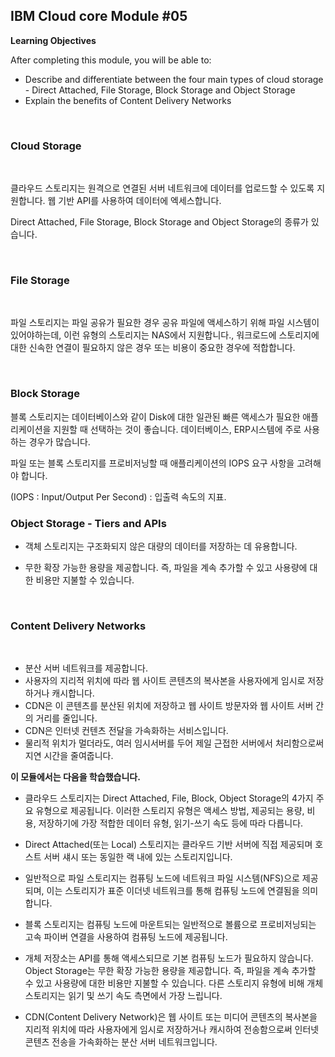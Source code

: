 ## IBM Cloud core Module #05

**Learning Objectives**

After completing this module, you will be able to:

- Describe and differentiate between the four main types of cloud storage - Direct Attached, File Storage, Block Storage and Object Storage
- Explain the benefits of Content Delivery Networks

<br>

### Cloud Storage

<br>

클라우드 스토리지는 원격으로 연결된 서버 네트워크에 데이터를 업로드할 수 있도록 지원합니다. 웹 기반 API를 사용하여 데이터에 엑세스합니다.

Direct Attached, File Storage, Block Storage and Object Storage의 종류가 있습니다.

<br>

### File Storage

<br>

파일 스토리지는 파일 공유가 필요한 경우 공유 파일에 액세스하기 위해 파일 시스템이 있어야하는데, 이런 유형의 스토리지는 NAS에서 지원합니다., 워크로드에 스토리지에 대한 신속한 연결이 필요하지 않은 경우 또는 비용이 중요한 경우에 적합합니다.

<br>

### Block Storage

블록 스토리지는 데이터베이스와 같이 Disk에 대한 일관된 빠른 액세스가 필요한 애플리케이션을 지원할 때 선택하는 것이 좋습니다. 데이터베이스, ERP시스템에 주로 사용하는 경우가 많습니다.

파일 또는 블록 스토리지를 프로비저닝할 때 애플리케이션의 IOPS 요구 사항을 고려해야 합니다.

(IOPS : Input/Output Per Second) : 입출력 속도의 지표.



### Object Storage - Tiers and APIs 

- 객체 스토리지는 구조화되지 않은 대량의 데이터를 저장하는 데 유용합니다.

- 무한 확장 가능한 용량을 제공합니다. 즉, 파일을 계속 추가할 수 있고 사용량에 대한 비용만 지불할 수 있습니다.

<br>



### Content Delivery Networks

<br>

- 분산 서버 네트워크를 제공합니다.
- 사용자의 지리적 위치에 따라 웹 사이트 콘텐츠의 복사본을 사용자에게 임시로 저장하거나 캐시합니다. 
- CDN은 이 콘텐츠를 분산된 위치에 저장하고 웹 사이트 방문자와 웹 사이트 서버 간의 거리를 줄입니다.
- CDN은 인터넷 컨텐츠 전달을 가속화하는 서비스입니다.
- 물리적 위치가 멀더라도, 여러 임시서버를 두어 제일 근접한 서버에서 처리함으로써 지연 시간을 줄여줍니다.





**이 모듈에서는 다음을 학습했습니다.**

- 클라우드 스토리지는 Direct Attached, File, Block, Object Storage의 4가지 주요 유형으로 제공됩니다. 이러한 스토리지 유형은 액세스 방법, 제공되는 용량, 비용, 저장하기에 가장 적합한 데이터 유형, 읽기-쓰기 속도 등에 따라 다릅니다.

- Direct Attached(또는 Local) 스토리지는 클라우드 기반 서버에 직접 제공되며 호스트 서버 섀시 또는 동일한 랙 내에 있는 스토리지입니다.

- 일반적으로 파일 스토리지는 컴퓨팅 노드에 네트워크 파일 시스템(NFS)으로 제공되며, 이는 스토리지가 표준 이더넷 네트워크를 통해 컴퓨팅 노드에 연결됨을 의미합니다.

- 블록 스토리지는 컴퓨팅 노드에 마운트되는 일반적으로 볼륨으로 프로비저닝되는 고속 파이버 연결을 사용하여 컴퓨팅 노드에 제공됩니다.

- 개체 저장소는 API를 통해 액세스되므로 기본 컴퓨팅 노드가 필요하지 않습니다. Object Storage는 무한 확장 가능한 용량을 제공합니다. 즉, 파일을 계속 추가할 수 있고 사용량에 대한 비용만 지불할 수 있습니다. 다른 스토리지 유형에 비해 개체 스토리지는 읽기 및 쓰기 속도 측면에서 가장 느립니다.

- CDN(Content Delivery Network)은 웹 사이트 또는 미디어 콘텐츠의 복사본을 지리적 위치에 따라 사용자에게 임시로 저장하거나 캐시하여 전송함으로써 인터넷 콘텐츠 전송을 가속화하는 분산 서버 네트워크입니다.